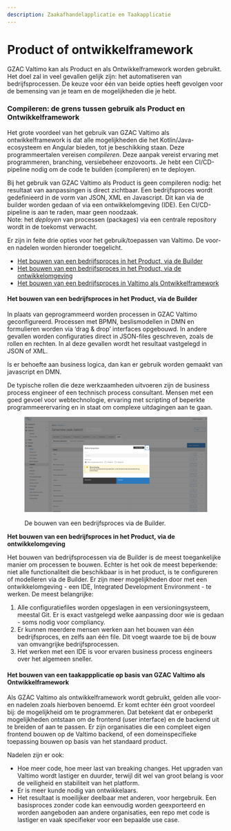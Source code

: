 ```yaml
---
description: Zaakafhandelapplicatie en Taakapplicatie
---
```


# Product of ontwikkelframework

GZAC Valtimo kan als Product en als Ontwikkelframework worden gebruikt. Het doel zal in veel gevallen gelijk zijn: het automatiseren van bedrijfsprocessen. De keuze voor één van beide opties heeft gevolgen voor de bemensing van je team en de mogelijkheden die je hebt.

### Compileren: de grens tussen gebruik als Product en Ontwikkelframework <a href="#compileren-de-grens-tussen-gebruik-als-product-en-ontwikkelframework" id="compileren-de-grens-tussen-gebruik-als-product-en-ontwikkelframework"></a>

Het grote voordeel van het gebruik van GZAC Valtimo als ontwikkelframework is dat alle mogelijkheden die het Kotlin/Java-ecosysteem en Angular bieden, tot je beschikking staan. Deze programmeertalen vereisen _compileren_. Deze aanpak vereist ervaring met programmeren, branching, versiebeheer enzovoorts. Je hebt een CI/CD-pipeline nodig om de code te builden (compileren) en te deployen.

Bij het gebruik van GZAC Valtimo als Product is geen compileren nodig: het resultaat van aanpassingen is direct zichtbaar. Een bedrijfsproces wordt gedefinieerd in de vorm van JSON, XML en Javascript. Dit kan via de builder worden gedaan of via een ontwikkelomgeving (IDE). Een CI/CD-pipeline is aan te raden, maar geen noodzaak.\
Note: het _deployen_ van processen (packages) via een centrale repository wordt in de toekomst verwacht.

Er zijn in feite drie opties voor het gebruik/toepassen van Valtimo. De voor- en nadelen worden hieronder toegelicht.

* [Het bouwen van een bedrijfsproces in het Product, via de Builder](https://ritense.atlassian.net/wiki/spaces/RIT/pages/1422229511/Het+bouwen+van+processen#Het-bouwen-van-een-bedrijfsproces-in-het-Product%2C-via-de-Builder)
* [Het bouwen van een bedrijfsproces in het Product, via de ontwikkelomgeving](https://ritense.atlassian.net/wiki/spaces/RIT/pages/1422229511/Het+bouwen+van+processen#Het-bouwen-van-een-bedrijfsproces-in-het-Product%2C-via-de-ontwikkelomgeving)
* [Het bouwen van een bedrijfsproces in Valtimo als Ontwikkelframework](https://ritense.atlassian.net/wiki/spaces/RIT/pages/1422229511/Het+bouwen+van+processen#Het-bouwen-van-een-bedrijfsproces-in-Valtimo-als-Ontwikkelframework)

#### Het bouwen van een bedrijfsproces in het Product, via de Builder <a href="#het-bouwen-van-een-bedrijfsproces-in-het-product-via-de-builder" id="het-bouwen-van-een-bedrijfsproces-in-het-product-via-de-builder"></a>

In plaats van geprogrammeerd worden processen in GZAC Valtimo geconfigureerd. Processen met BPMN, beslismodellen in DMN en formulieren worden via ‘drag & drop’ interfaces opgebouwd. In andere gevallen worden configuraties direct in JSON-files geschreven, zoals de rollen en rechten. In al deze gevallen wordt het resultaat vastgelegd in JSON of XML.

Is er behoefte aan business logica, dan kan er gebruik worden gemaakt van javascript en DMN.

De typische rollen die deze werkzaamheden uitvoeren zijn de business process engineer of een technisch process consultant. Mensen met een goed gevoel voor webtechnologie, ervaring met scripting of beperkte programmeerervaring en in staat om complexe uitdagingen aan te gaan.

<figure><img src="../.gitbook/assets/f1a75e7f-a5ec-4fea-9706-fcd3e7899063.png" alt=""><figcaption><p>De bouwen van een bedrijfsproces via de Builder.</p></figcaption></figure>

**Het bouwen van een bedrijfsproces in het Product, via de ontwikkelomgeving**

Het bouwen van bedrijfsprocessen via de Builder is de meest toegankelijke manier om processen te bouwen. Echter is het ook de meest beperkende: niet alle functionaliteit die beschikbaar is in het product, is te configureren of modelleren via de Builder. Er zijn meer mogelijkheden door met een ontwikkelomgeving - een IDE, Integrated Development Environment - te werken. De meest belangrijke:

1. Alle configuratiefiles worden opgeslagen in een versioningsysteem, meestal Git. Er is exact vastgelegd welke aanpassing door wie is gedaan - soms nodig voor compliancy.
2. Er kunnen meerdere mensen werken aan het bouwen van één bedrijfsproces, en zelfs aan één file. Dit voegt waarde toe bij de bouw van omvangrijke bedrijfsprocessen.
3. Het werken met een IDE is voor ervaren business process engineers over het algemeen sneller.

#### Het bouwen van een taakappplicatie op basis van GZAC Valtimo als Ontwikkelframework <a href="#het-bouwen-van-een-bedrijfsproces-in-valtimo-als-ontwikkelframework" id="het-bouwen-van-een-bedrijfsproces-in-valtimo-als-ontwikkelframework"></a>

Als GZAC Valtimo als ontwikkelframework wordt gebruikt, gelden alle voor- en nadelen zoals hierboven benoemd. Er komt echter één groot voordeel bij: de mogelijkheid om te programmeren. Dat betekent dat er onbeperkt mogelijkheden ontstaan om de frontend (user interface) en de backend uit te breiden of aan te passen. Er zijn organisaties die een compleet eigen frontend bouwen op de Valtimo backend, of een domeinspecifieke toepassing bouwen op basis van het standaard product.

Nadelen zijn er ook:

* Hoe meer code, hoe meer last van breaking changes. Het upgraden van Valtimo wordt lastiger en duurder, terwijl dit wel van groot belang is voor de veiligheid en stabiliteit van het platform.
* Er is meer kunde nodig van ontwikkelaars.
* Het resultaat is moeilijker deelbaar met anderen, voor hergebruik. Een basisproces zonder code kan eenvoudig worden geexporteerd en worden aangeboden aan andere organisaties, een repo met code is lastiger en vaak specifieker voor een bepaalde use case.
